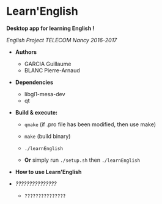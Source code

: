 # Learn'English

**Desktop app for learning English !**

*English Project TELECOM Nancy 2016-2017*

* **Authors**

  - GARCIA Guillaume
  - BLANC Pierre-Arnaud

* **Dependencies**

  - libgl1-mesa-dev
  - qt

* **Build & execute:**

    - `qmake` (if .pro file has been modified, then use make)
    - `make`  (build binary)
    - `./learnEnglish`

    - **Or** simply run `./setup.sh` then `./learnEnglish`

* **How to use Learn'English**

* *???????????????*

    - `???????????????`
